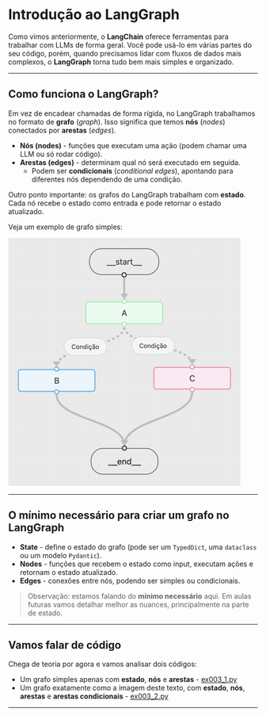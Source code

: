 # Introdução ao LangGraph

Como vimos anteriormente, o **LangChain** oferece ferramentas para trabalhar com
LLMs de forma geral. Você pode usá-lo em várias partes do seu código, porém,
quando precisamos lidar com fluxos de dados mais complexos, o **LangGraph**
torna tudo bem mais simples e organizado.

---

## Como funciona o LangGraph?

Em vez de encadear chamadas de forma rígida, no LangGraph trabalhamos no formato
de **grafo** (_graph_). Isso significa que temos **nós** (_nodes_) conectados
por **arestas** (_edges_).

- **Nós (nodes)** - funções que executam uma ação (podem chamar uma LLM ou só
  rodar código).
- **Arestas (edges)** - determinam qual nó será executado em seguida.
  - Podem ser **condicionais** (_conditional edges_), apontando para diferentes
    nós dependendo de uma condição.

Outro ponto importante: os grafos do LangGraph trabalham com **estado**. Cada nó
recebe o estado como entrada e pode retornar o estado atualizado.

Veja um exemplo de grafo simples:

![Exemplo de Grafo simples](./assets/003/001-first-graph.png)

---

## O mínimo necessário para criar um grafo no LangGraph

- **State** - define o estado do grafo (pode ser um `TypedDict`, uma `dataclass`
  ou um modelo `Pydantic`).
- **Nodes** - funções que recebem o estado como input, executam ações e retornam
  o estado atualizado.
- **Edges** - conexões entre nós, podendo ser simples ou condicionais.

> Observação: estamos falando do **mínimo necessário** aqui. Em aulas futuras
> vamos detalhar melhor as nuances, principalmente na parte de estado.

---

## Vamos falar de código

Chega de teoria por agora e vamos analisar dois códigos:

- Um grafo simples apenas com **estado**, **nós** e **arestas** -
  [ex003_1.py](../src/examples/ex003/ex003_1.py)
- Um grafo exatamente como a imagem deste texto, com **estado**, **nós**,
  **arestas** e **arestas condicionais** -
  [ex003_2.py](../src/examples/ex003/ex003_2.py)

---

